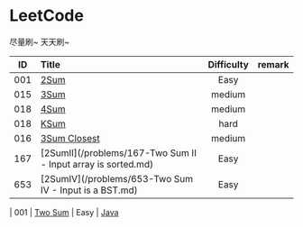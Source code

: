 # LeetCode

尽量刷~ 天天刷~

| ID   | Title                                    | Difficulty |                 remark                   |   
| ---- | :--------------------------------------- | :--------: | :--------------------------------------: | 
| 001  | [2Sum](/problems/001-2Sum.md)            |    Easy    | 
| 015  | [3Sum](/problems/015-3Sum.md)            |    medium  | 
| 018  | [4Sum](/problems/018-4Sum.md)            |    medium  | 
| 018  | [KSum](/problems/018-KSum_extend.md)     |    hard    | 
| 016  | [3Sum Closest](/problems/016-3SumClosest.md)                  |    medium  | 
| 167  | [2SumII](/problems/167-Two Sum II - Input array is sorted.md) |    Easy    | 
| 653  | [2SumIV](/problems/653-Two Sum IV - Input is a BST.md)        |    Easy    | 

| 001  | [Two Sum](https://leetcode.com/problems/two-sum/) |    Easy    | [Java](https://github.com/) 
